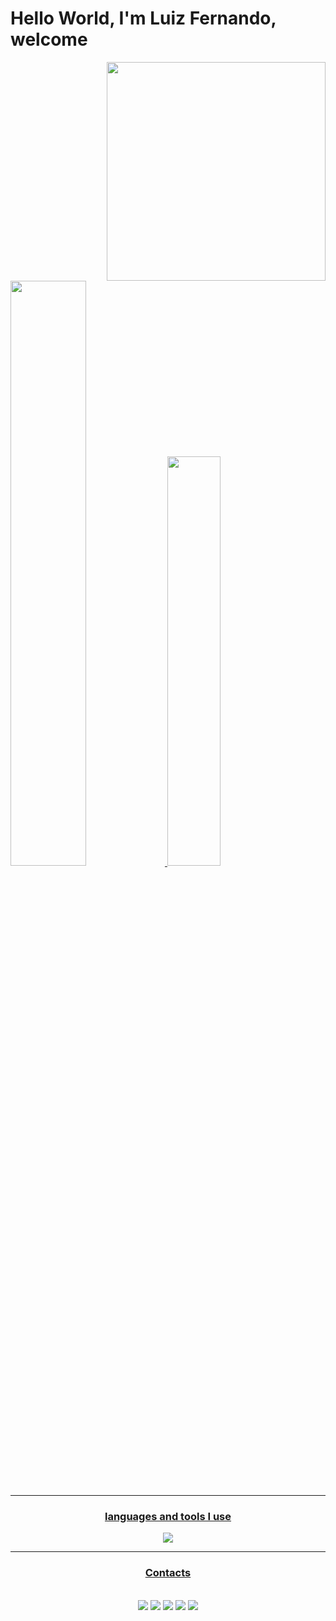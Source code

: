 <h1>Hello World, I'm Luiz Fernando, welcome</h1>

<img height="350em" align="right" src="https://raw.githubusercontent.com/Tarikul-Islam-Anik/Animated-Fluent-Emojis/master/Emojis/People%20with%20professions/Man%20Technologist%20Light%20Skin%20Tone.png">

<table>
  <a href="https://github.com/Luizddev">
    <img width="49%"
        src="https://github-readme-stats.vercel.app/api?username=Luizddev&show_icons=true&count_private=true&hide_border=true&title_color=&icon_color=395fa1&text_color=ffffff&bg_color=0d1117" />
    <img width="41%"
        src="https://github-readme-stats.vercel.app/api/top-langs/?username=Luizddev&layout=compact&hide_border=true&title_color=395fa1&text_color=ffffff&bg_color=0d1117&hide=jupyter%20notebook" />
</table>
    
<hr>

<h3 align="center">languages and tools I use</h3>

<div align="center"> 
  <img src="https://skillicons.dev/icons?i=html,css,javascript,python"
</div>

<hr>

<h3 align="center">Contacts</h3>

<br>

<div align="center"> 
  <a href="https://www.youtube.com/channel/UC1tyEPJPxjpONT5ymcx765A" target="_blank"><img src="https://img.shields.io/badge/YouTube-FF0000?style=for-the-badge&logo=youtube&logoColor=white" target="_blank"></a>
  <a href="https://www.instagram.com/luizsog/" target="_blank"><img src="https://img.shields.io/badge/-Instagram-%23E4405F?style=for-the-badge&logo=instagram&logoColor=white" target="_blank"></a>
  <a href = "mailto: luizfcontato11@gmail.com"><img src="https://img.shields.io/badge/-Gmail-%23333?style=for-the-badge&logo=gmail&logoColor=white" target="_blank"></a>
  <a href="https://www.linkedin.com/in/luizfernandoa/" target="_blank"><img src="https://img.shields.io/badge/-LinkedIn-%230077B5?style=for-the-badge&logo=linkedin&logoColor=white" target="_blank"></a> 
  <a href="https://gitlab.com/Luizddev" target="_blank"><img src="https://img.shields.io/badge/GitLab-330F63?style=for-the-badge&logo=gitlab&logoColor=white" target="_blank"></a> 
</div>
